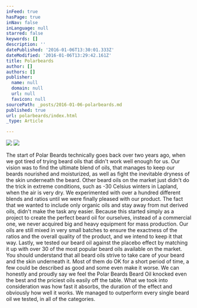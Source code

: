 ```yaml
---
inFeed: true
hasPage: true
inNav: false
inLanguage: null
starred: false
keywords: []
description: ''
datePublished: '2016-01-06T13:30:01.333Z'
dateModified: '2016-01-06T13:29:42.161Z'
title: Polarbeards
author: []
authors: []
publisher:
  name: null
  domain: null
  url: null
  favicon: null
sourcePath: _posts/2016-01-06-polarbeards.md
published: true
url: polarbeards/index.html
_type: Article

---
```

![](https://the-grid-user-content.s3-us-west-2.amazonaws.com/127f5439-57d9-40b4-8a88-d0801f055bcd.jpg)
![](https://the-grid-user-content.s3-us-west-2.amazonaws.com/76d19a08-e54f-450f-9845-606ebce43020.png)

The start of Polar Beards technically goes back over two years ago, when we got tired of trying beard oils that didn't work well enough for us. Our vision was to find the ultimate blend of oils, that manages to keep our beards nourished and moisturized, as well as fight the inevitable dryness of the skin underneath the beard. Other beard oils on the market just didn't do the trick in extreme conditions, such as -30 Celsius winters in Lapland, when the air is very dry.
We experimented with over a hundred different blends and ratios until we were finally pleased with our product. The fact that we wanted to include only organic oils and stay away from nut derived oils, didn't make the task any easier.
Because this started simply as a project to create the perfect beard oil for ourselves, instead of a commercial one, we never acquired big and heavy equipment for mass production. Our oils are still mixed in very small batches to ensure the exactness of the ratios and the overall quality of the product, and we intend to keep it that way.
Lastly, we tested our beard oil against the placebo effect by matching it up with over 30 of the most popular beard oils available on the market. You should understand that all beard oils strive to take care of your beard and the skin underneath it. Most of them do OK for a short period of time, a few could be described as good and some even make it worse.
We can honestly and proudly say we feel the Polar Beards Beard Oil knocked even the best and the priciest oils easily off the table. What we took into consideration was how fast it absorbs, the duration of the effect and obviously how well it works.
We managed to outperform every single beard oil we tested, in all of the categories.